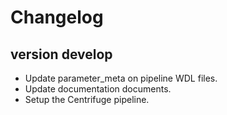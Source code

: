 Changelog
==========

<!--
Newest changes should be on top.

This document is user facing. Please word the changes in such a way
that users understand how the changes affect the new version.
-->

version develop
---------------------------
+ Update parameter_meta on pipeline WDL files.
+ Update documentation documents.
+ Setup the Centrifuge pipeline.
